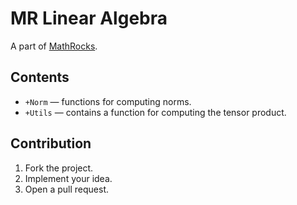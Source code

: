 # MR Linear Algebra

A part of [MathRocks](https://github.com/MathRocks/MathRocks).

## Contents

* `+Norm` — functions for computing norms.
* `+Utils` — contains a function for computing the tensor product.

## Contribution

1. Fork the project.
2. Implement your idea.
3. Open a pull request.
